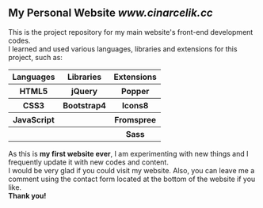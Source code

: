 <h2>My Personal Website <em>www.cinarcelik.cc</em></h2>

<p>This is the project repository for my main website's front-end development codes.<br>I learned and used various languages, libraries and extensions for this project, such as:</p>
<table>
  <tr>
    <th>Languages</th>
    <th>Libraries</th>
    <th>Extensions</th>
  </tr>
  <tr>
    <th>HTML5</th>
    <th>jQuery</th>
    <th>Popper</th>
  </tr>
  <tr>
    <th>CSS3</th>
    <th>Bootstrap4</th>
    <th>Icons8</th>
  </tr>
  <tr>
    <th>JavaScript</th>
    <th></th>
    <th>Fromspree</th>
  </tr>
  <tr>
    <th></th>
    <th></th>
    <th>Sass</th>
  </tr>
</table>
<p>As this is <strong>my first website ever</strong>, I am experimenting with new things and I frequently update it with new codes and content.<br>I would be very glad if you could visit my website. Also, you can leave me a comment using the contact form located at the bottom of the website if you like.<br><strong>Thank you!</strong></p>
